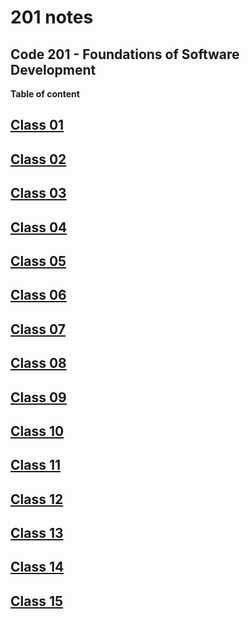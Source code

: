 # 201 notes

## Code 201 - Foundations of Software Development

**Table of content**

## [Class 01](/https-ahall23.github.io-reading-notes-/201/Class01/)

## [Class 02](/https-ahall23.github.io-reading-notes-/201/Class02/)

## [Class 03](/https-ahall23.github.io-reading-notes-/201/Class03/)

## [Class 04](/https-ahall23.github.io-reading-notes-/201/Class04/)

## [Class 05](/https-ahall23.github.io-reading-notes-/201/Class05/)

## [Class 06](/https-ahall23.github.io-reading-notes-/201/Class06/)

## [Class 07](/https-ahall23.github.io-reading-notes-/201/Class07/)

## [Class 08](/https-ahall23.github.io-reading-notes/201/-Class08/)

## [Class 09](/https-ahall23.github.io-reading-notes/201/Class09/)

## [Class 10](/https-ahall23.github.io-reading-notes-/201/Class10/)

## [Class 11](/https-ahall23.github.io-reading-notes-/201/Class11/)

## [Class 12](/https-ahall23.github.io-reading-notes-/201/Class12/)

## [Class 13](/https-ahall23.github.io-reading-notes-/201/Class13/)

## [Class 14](/https-ahall23.github.io-reading-notes-/201/Class14/)

## [Class 15](/https-ahall23.github.io-reading-notes-/201/Class15/)
